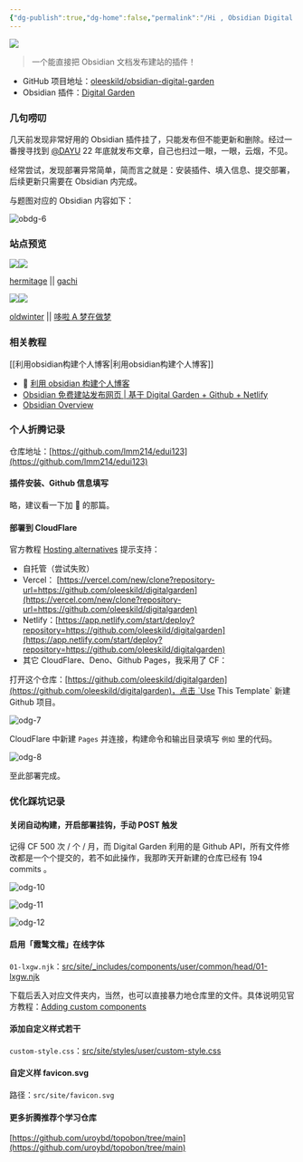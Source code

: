 ```yaml
---
{"dg-publish":true,"dg-home":false,"permalink":"/Hi , Obsidian Digital Garden/","dgPassFrontmatter":true,"noteIcon":"","created":"2023-12-11T00:54:08.452+08:00","updated":"2023-12-13T23:30:43.266+08:00"}
---
```



![](https://r2.immmmm.com/2023/08/iShot_2023-08-17_21.43.16.png)

> 一个能直接把 Obsidian 文档发布建站的插件！

- GitHub 项目地址：[oleeskild/obsidian-digital-garden](https://github.com/oleeskild/obsidian-digital-garden)
- Obsidian 插件：[Digital Garden](obsidian://show-plugin?id=digitalgarden)

### 几句唠叨

几天前发现非常好用的 Obsidian 插件挂了，只能发布但不能更新和删除。经过一番搜寻找到 [@DAYU](https://anotherdayu.com/2022/4222/) 22 年底就发布文章，自己也扫过一眼，一眼，云烟，不见。

经常尝试，发现部署异常简单，简而言之就是：安装插件、填入信息、提交部署，后续更新只需要在 Obsidian 内完成。

与题图对应的 Obsidian 内容如下：

![obdg-6](https://r2.immmmm.com/2023/08/obdg-6.png)

### 站点预览

![](https://r2.immmmm.com/2023/08/odg-2.png)![](https://r2.immmmm.com/2023/08/odg-3.png)

[hermitage](https://hermitage.utsob.me/) || [gachi](https://www.gachi.cn/)

![](https://r2.immmmm.com/2023/08/odg-4.png)![](https://r2.immmmm.com/2023/08/odg-5.png)

[oldwinter](https://notes.oldwinter.top/) || [哆啦 A 梦在做梦](https://zytomorrow.top/)

### 相关教程

[[利用obsidian构建个人博客\|利用obsidian构建个人博客]]

- 🌟 [利用 obsidian 构建个人博客](https://zytomorrow.top/%E6%8A%80%E6%9C%AF%E6%8A%98%E8%85%BE/%E5%88%A9%E7%94%A8obsidian%E6%9E%84%E5%BB%BA%E4%B8%AA%E4%BA%BA%E5%8D%9A%E5%AE%A2/)
- [Obsidian 免费建站发布网页 | 基于 Digital Garden + Github + Netlify](https://anotherdayu.com/2022/4222/)
- [Obsidian Overview](https://www.gachi.cn/%E8%BD%AF%E4%BB%B6%E4%BD%BF%E7%94%A8/obsidian/obsidian/)

### 个人折腾记录

仓库地址：[https://github.com/lmm214/edui123](https://github.com/lmm214/edui123)

#### 插件安装、Github 信息填写

略，建议看一下加 🌟 的那篇。

#### 部署到 CloudFlare

官方教程 [Hosting alternatives](https://dg-docs.ole.dev/advanced/hosting-alternatives/) 提示支持：

- 自托管（尝试失败）
- Vercel： [https://vercel.com/new/clone?repository-url=https://github.com/oleeskild/digitalgarden](https://vercel.com/new/clone?repository-url=https://github.com/oleeskild/digitalgarden)
- Netlify：[https://app.netlify.com/start/deploy?repository=https://github.com/oleeskild/digitalgarden](https://app.netlify.com/start/deploy?repository=https://github.com/oleeskild/digitalgarden)
- 其它 CloudFlare、Deno、Github Pages，我采用了 CF：

打开这个仓库：[https://github.com/oleeskild/digitalgarden](https://github.com/oleeskild/digitalgarden)，点击 `Use This Template` 新建 Github 项目。

![odg-7](https://r2.immmmm.com/2023/08/odg-7.webp)

CloudFlare 中新建 `Pages` 并连接，构建命令和输出目录填写 `例如` 里的代码。

![odg-8](https://r2.immmmm.com/2023/08/odg-8.png)

至此部署完成。

### 优化踩坑记录

#### 关闭自动构建，开启部署挂钩，手动 POST 触发

记得 CF 500 次 / 个 / 月，而 Digital Garden 利用的是 Github API，所有文件修改都是一个个提交的，若不如此操作，我那昨天开新建的仓库已经有 194 commits 。

![odg-10](https://r2.immmmm.com/2023/08/odg-10.png)

![odg-11](https://r2.immmmm.com/2023/08/odg-11.png)

![odg-12](https://r2.immmmm.com/2023/08/odg-12.png)

#### 启用「霞鹜文楷」在线字体

`01-lxgw.njk`：[src/site/_includes/components/user/common/head/01-lxgw.njk](https://github.com/lmm214/edui123/blob/main/src/site/_includes/components/user/common/head/01-lxgw.njk)

下载后丢入对应文件夹内，当然，也可以直接暴力地仓库里的文件。具体说明见官方教程：[Adding custom components](https://dg-docs.ole.dev/advanced/adding-custom-components/)

#### 添加自定义样式若干

`custom-style.css`：[src/site/styles/user/custom-style.css](https://github.com/lmm214/edui123/blob/main/src/site/styles/user/custom-style.css)

#### 自定义样 favicon.svg

路径：`src/site/favicon.svg`

#### 更多折腾推荐个学习仓库

[https://github.com/uroybd/topobon/tree/main](https://github.com/uroybd/topobon/tree/main)